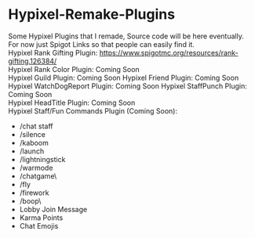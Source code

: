 # Hypixel-Remake-Plugins
Some Hypixel Plugins that I remade, Source code will be here eventually. For now just Spigot Links so that people can easily find it.\
Hypixel Rank Gifting Plugin: https://www.spigotmc.org/resources/rank-gifting.126384/ \
Hypixel Rank Color Plugin: Coming Soon\
Hypixel Guild Plugin: Coming Soon
Hypixel Friend Plugin: Coming Soon\
Hypixel WatchDogReport Plugin: Coming Soon
Hypixel StaffPunch Plugin: Coming Soon\
Hypixel HeadTitle Plugin: Coming Soon\
Hypixel Staff/Fun Commands Plugin (Coming Soon):
- /chat staff
- /silence
- /kaboom
- /launch
- /lightningstick
- /warmode
- /chatgame\
- /fly
- /firework
- /boop\
- Lobby Join Message
- Karma Points
- Chat Emojis
